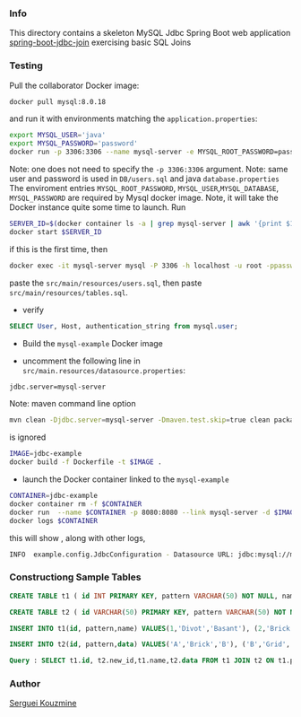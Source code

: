 ### Info

This directory contains a skeleton MySQL Jdbc Spring Boot web application [spring-boot-jdbc-join](https://github.com/Java-Gyan-Mantra/spring-boot-jdbc-join) exercising basic SQL Joins


### Testing

Pull the collaborator Docker image:

```sh
docker pull mysql:8.0.18
```
and run it with environments matching the `application.properties`:
```sh
export MYSQL_USER='java'
export MYSQL_PASSWORD='password'
docker run -p 3306:3306 --name mysql-server -e MYSQL_ROOT_PASSWORD=password -e MYSQL_USER=$MYSQL_USER -e MYSQL_DATABASE=test -e MYSQL_PASSWORD=$MYSQL_PASSWORD -d mysql:8.0.18
```
Note: one does not need to specify the `-p 3306:3306` argument.  Note: same user and password is used in `DB/users.sql` and java `database.properties`
The enviroment entries `MYSQL_ROOT_PASSWORD`, `MYSQL_USER`,`MYSQL_DATABASE`, `MYSQL_PASSWORD` are required by Mysql docker image.
Note, it will take the Docker instance  quite some time to launch.
Run
```sh
SERVER_ID=$(docker container ls -a | grep mysql-server | awk '{print $1}')
docker start $SERVER_ID
```
if this is the first time, then
```sh
docker exec -it mysql-server mysql -P 3306 -h localhost -u root -ppassword
```
paste the `src/main/resources/users.sql`, then paste `src/main/resources/tables.sql`.

* verify
```sql
SELECT User, Host, authentication_string from mysql.user;
```
* Build the `mysql-example` Docker image

* uncomment the following line in `src/main.resources/datasource.properties`:
```sh
jdbc.server=mysql-server
```
Note: maven command line option
```sh
mvn clean -Djdbc.server=mysql-server -Dmaven.test.skip=true clean package
```
is ignored
```sh
IMAGE=jdbc-example
docker build -f Dockerfile -t $IMAGE .
```
* launch the Docker container linked to the `mysql-example`
```sh
CONTAINER=jdbc-example
docker container rm -f $CONTAINER
docker run  --name $CONTAINER -p 8080:8080 --link mysql-server -d $IMAGE
docker logs $CONTAINER
```
this will show , along with other logs,
```sh
INFO  example.config.JdbcConfiguration - Datasource URL: jdbc:mysql://mysql-server:3306/cardb?characterEncoding=UTF-8&rewriteBatchedStatements=true
```
### Constructiong Sample Tables

```sql
CREATE TABLE t1 ( id INT PRIMARY KEY, pattern VARCHAR(50) NOT NULL, name varchar(250) );

CREATE TABLE t2 ( id VARCHAR(50) PRIMARY KEY, pattern VARCHAR(50) NOT NULL, data varchar(250) );

INSERT INTO t1(id, pattern,name) VALUES(1,'Divot','Basant'), (2,'Brick','Santosh'), (3,'Grid','Chinmaya');

INSERT INTO t2(id, pattern,data) VALUES('A','Brick','B'), ('B','Grid','S'), ('C','Diamond','C');

Query : SELECT t1.id, t2.new_id,t1.name,t2.data FROM t1 JOIN t2 ON t1.pattern = t2.pattern;

```
### Author
[Serguei Kouzmine](kouzmine_serguei@yahoo.com)


